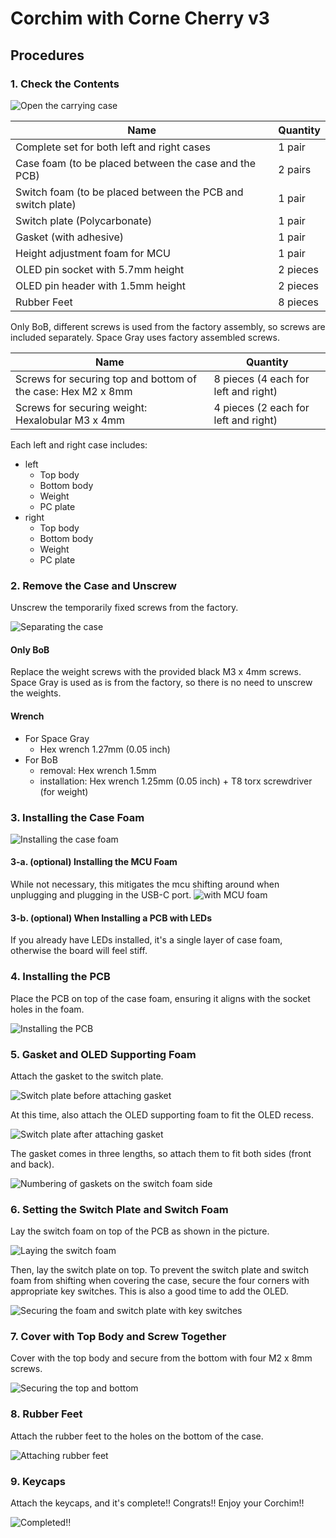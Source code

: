 # Corchim with Corne Cherry v3

## Procedures

### 1. Check the Contents

![Open the carrying case](../img/carrying-case.jpg)

| Name                                                        | Quantity |
| ----------------------------------------------------------- | -------- |
| Complete set for both left and right cases                  | 1 pair   |
| Case foam (to be placed between the case and the PCB)       | 2 pairs  |
| Switch foam (to be placed between the PCB and switch plate) | 1 pair   |
| Switch plate (Polycarbonate)                                | 1 pair   |
| Gasket (with adhesive)                                      | 1 pair   |
| Height adjustment foam for MCU                              | 1 pair   |
| OLED pin socket with 5.7mm height                           | 2 pieces |
| OLED pin header with 1.5mm height                           | 2 pieces |
| Rubber Feet                                                 | 8 pieces |

Only BoB, different screws is used from the factory assembly, so screws are included separately.
Space Gray uses factory assembled screws.

| Name                                                         | Quantity                             |
| ------------------------------------------------------------ | ------------------------------------ |
| Screws for securing top and bottom of the case: Hex M2 x 8mm | 8 pieces (4 each for left and right) |
| Screws for securing weight: Hexalobular M3 x 4mm             | 4 pieces (2 each for left and right) |

Each left and right case includes:

- left
  - Top body
  - Bottom body
  - Weight
  - PC plate
- right
  - Top body
  - Bottom body
  - Weight
  - PC plate

### 2. Remove the Case and Unscrew

Unscrew the temporarily fixed screws from the factory.

![Separating the case](../img/separate-top-bottom-case.jpg)

#### Only BoB

Replace the weight screws with the provided black M3 x 4mm screws.
Space Gray is used as is from the factory, so there is no need to unscrew the weights.

#### Wrench

- For Space Gray
  - Hex wrench 1.27mm (0.05 inch)
- For BoB
  - removal: Hex wrench 1.5mm
  - installation: Hex wrench 1.25mm (0.05 inch) + T8 torx screwdriver (for weight)

### 3. Installing the Case Foam

![Installing the case foam](../img/with-case-foam.jpg)

#### 3-a. (optional) Installing the MCU Foam

While not necessary, this mitigates the mcu shifting around when unplugging and plugging in the USB-C port.
![with MCU foam](../img/with-mcu-foam.jpg)

#### 3-b. (optional) When Installing a PCB with LEDs

If you already have LEDs installed, it's a single layer of case foam, otherwise the board will feel stiff.

### 4. Installing the PCB

Place the PCB on top of the case foam, ensuring it aligns with the socket holes in the foam.

![Installing the PCB](../img/case-form-pcb.jpg)

### 5. Gasket and OLED Supporting Foam

Attach the gasket to the switch plate.

![Switch plate before attaching gasket](../img/switch-plate-before-gasket.jpg)

At this time, also attach the OLED supporting foam to fit the OLED recess.

![Switch plate after attaching gasket](../img/switch-plate-after-gasket.jpg)

The gasket comes in three lengths, so attach them to fit both sides (front and back).

![Numbering of gaskets on the switch foam side](../img/switch-plate-gasket-numbering.png)

### 6. Setting the Switch Plate and Switch Foam

Lay the switch foam on top of the PCB as shown in the picture.

![Laying the switch foam](../img/with-switch-foam.jpg)

Then, lay the switch plate on top. To prevent the switch plate and switch foam from shifting when covering the case, secure the four corners with appropriate key switches.
This is also a good time to add the OLED.

![Securing the foam and switch plate with key switches](../img/fixed-with-key-switch.jpg)

### 7. Cover with Top Body and Screw Together

Cover with the top body and secure from the bottom with four M2 x 8mm screws.

![Securing the top and bottom](../img/fixed-top-body.jpg)

### 8. Rubber Feet

Attach the rubber feet to the holes on the bottom of the case.

![Attaching rubber feet](../img/lubber-feet.jpg)

### 9. Keycaps

Attach the keycaps, and it's complete!! Congrats!! Enjoy your Corchim!!

![Completed!!](../img/completed.jpg)
